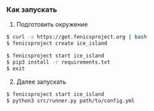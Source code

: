 ### Как запускать

1) Подготовить окружение
```bash
$ curl -s https://get.fenicsproject.org | bash
$ fenicsproject create ice_island

$ fenicsproject start ice_island
$ pip3 install -r requirements.txt
$ exit
```

2) Далее запускать
```bash
$ fenicsproject start ice_island
$ python3 src/runner.py path/to/config.yml
```
